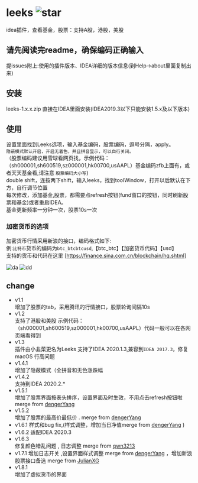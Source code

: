 # leeks ![star](https://img.shields.io/github/stars/huage2580/leeks)
idea插件，查看基金，股票：支持A股，港股，美股  

## 请先阅读完readme，确保编码正确输入  
提issues附上:使用的插件版本、IDEA详细的版本信息(到Help->about里面复制出来)

## 安装   
leeks-1.x.x.zip 直接在IDEA里面安装(IDEA2019.3以下只能安装1.5.x及以下版本)  

## 使用  
设置里面找到Leeks选项，输入基金编码，股票编码，逗号分隔，apply。    
`隐蔽模式默认开启，开启无着色，并且拼音显示，可以自行关闭。`  
（股票编码建议用雪球看网页找，示例代码：（sh000001,sh600519,sz000001,hk00700,usAAPL）基金编码zfb上面有，或者天天基金看,请注意 `股票编码大小写`)  
double shift，连按两下shift，输入leeks，找到toolWindow，打开以后默认在下方，自行调节位置  
每次修改，添加基金,股票，都需要点refresh按钮(fund窗口的按钮，同时刷新股票和基金)或者重启IDEA。  
基金更新频率一分钟一次，股票10s一次  
### 加密货币的选项
加密货币行情采用新浪的接口，编码格式如下:  
例:`比特币`货币的编码为`btc_btcbtcusd`,【btc_btc】【加密货币代码】【usd】  
支持的货币和代码在这里 [https://finance.sina.com.cn/blockchain/hq.shtml]

![da](https://github.com/huage2580/leeks/blob/master/img1.png)
![dd](https://github.com/huage2580/leeks/blob/master/img2.png)

## change  
- v1.1   
增加了股票的tab，采用腾讯的行情接口，股票轮询间隔10s  
- v1.2   
支持了港股和美股 示例代码：（sh000001,sh600519,sz000001,hk00700,usAAPL）代码一般可以在各网页端看得到  
- v1.3    
插件由小韭菜更名为Leeks
支持了IDEA 2020.1.3,兼容到`IDEA 2017.3`，修复macOS 行高问题 
- v1.4.1   
增加了隐蔽模式（全拼音和无色涨跌幅
- v1.4.2  
支持到IDEA 2020.2.*
- v1.5.1  
增加了股票界面按表头排序，设置界面及时生效，不用点击refresh按钮啦  merge from [dengerYang](https://github.com/dengerYang)  
- v1.5.2  
增加了股票的最高价最低价 . merge from [dengerYang](https://github.com/dengerYang) 
- v1.6.1
样式和bug fix,(样式调整，增加当日净值merge from [dengerYang](https://github.com/dengerYang) )      
- v1.6.2
适配IDEA 2020.3  
- v1.6.3  
修复颜色错乱问题 , 日志调整 merge from [qwn3213](https://github.com/qwn3213)  
- v1.7.1
增加日志开关 ,设置界面样式调整 merge from [dengerYang](https://github.com/dengerYang) ，增加新浪股票接口备选 merge from [JulianXG](https://github.com/JulianXG)  
- v1.8.1  
增加了虚拟货币的界面



